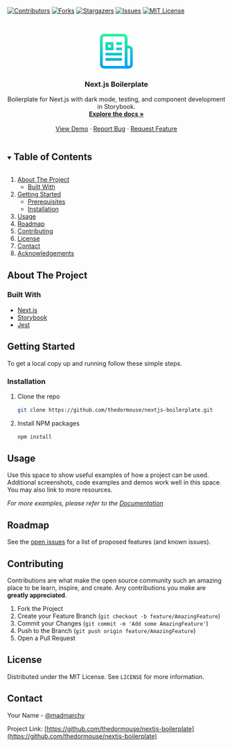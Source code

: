 <!--
*** Thanks for checking out the Best-README-Template. If you have a suggestion
*** that would make this better, please fork the repo and create a pull request
*** or simply open an issue with the tag "enhancement".
*** Thanks again! Now go create something AMAZING! :D
***
***
***
*** To avoid retyping too much info. Do a search and replace for the following:
*** thedormouse, nextjs-boilerplate, madmarchy, email, Next.js Boilerplate, project_description
-->



<!-- PROJECT SHIELDS -->
<!--
*** I'm using markdown "reference style" links for readability.
*** Reference links are enclosed in brackets [ ] instead of parentheses ( ).
*** See the bottom of this document for the declaration of the reference variables
*** for contributors-url, forks-url, etc. This is an optional, concise syntax you may use.
*** https://www.markdownguide.org/basic-syntax/#reference-style-links
-->
[![Contributors][contributors-shield]][contributors-url]
[![Forks][forks-shield]][forks-url]
[![Stargazers][stars-shield]][stars-url]
[![Issues][issues-shield]][issues-url]
[![MIT License][license-shield]][license-url]



<!-- PROJECT LOGO -->
<br />
<p align="center">
  <a href="https://github.com/thedormouse/nextjs-boilerplate">
    <img src="public/logo.png" alt="Logo" width="80" height="80">
  </a>

  <h3 align="center">Next.js Boilerplate</h3>

  <p align="center">
    Boilerplate for Next.js with dark mode, testing, and component development in Storybook.
    <br />
    <a href="https://github.com/thedormouse/nextjs-boilerplate"><strong>Explore the docs »</strong></a>
    <br />
    <br />
    <a href="https://github.com/thedormouse/nextjs-boilerplate">View Demo</a>
    ·
    <a href="https://github.com/thedormouse/nextjs-boilerplate/issues">Report Bug</a>
    ·
    <a href="https://github.com/thedormouse/nextjs-boilerplate/issues">Request Feature</a>
  </p>
</p>



<!-- TABLE OF CONTENTS -->
<details open="open">
  <summary><h2 style="display: inline-block">Table of Contents</h2></summary>
  <ol>
    <li>
      <a href="#about-the-project">About The Project</a>
      <ul>
        <li><a href="#built-with">Built With</a></li>
      </ul>
    </li>
    <li>
      <a href="#getting-started">Getting Started</a>
      <ul>
        <li><a href="#prerequisites">Prerequisites</a></li>
        <li><a href="#installation">Installation</a></li>
      </ul>
    </li>
    <li><a href="#usage">Usage</a></li>
    <li><a href="#roadmap">Roadmap</a></li>
    <li><a href="#contributing">Contributing</a></li>
    <li><a href="#license">License</a></li>
    <li><a href="#contact">Contact</a></li>
    <li><a href="#acknowledgements">Acknowledgements</a></li>
  </ol>
</details>



<!-- ABOUT THE PROJECT -->
## About The Project

### Built With

* [Next.js]()
* [Storybook]()
* [Jest]()



<!-- GETTING STARTED -->
## Getting Started

To get a local copy up and running follow these simple steps.

### Installation

1. Clone the repo
   ```sh
   git clone https://github.com/thedormouse/nextjs-boilerplate.git
   ```
2. Install NPM packages
   ```sh
   npm install
   ```



<!-- USAGE EXAMPLES -->
## Usage

Use this space to show useful examples of how a project can be used. Additional screenshots, code examples and demos work well in this space. You may also link to more resources.

_For more examples, please refer to the [Documentation](https://example.com)_



<!-- ROADMAP -->
## Roadmap

See the [open issues](https://github.com/thedormouse/nextjs-boilerplate/issues) for a list of proposed features (and known issues).



<!-- CONTRIBUTING -->
## Contributing

Contributions are what make the open source community such an amazing place to be learn, inspire, and create. Any contributions you make are **greatly appreciated**.

1. Fork the Project
2. Create your Feature Branch (`git checkout -b feature/AmazingFeature`)
3. Commit your Changes (`git commit -m 'Add some AmazingFeature'`)
4. Push to the Branch (`git push origin feature/AmazingFeature`)
5. Open a Pull Request



<!-- LICENSE -->
## License

Distributed under the MIT License. See `LICENSE` for more information.



<!-- CONTACT -->
## Contact

Your Name - [@madmarchy](https://twitter.com/madmarchy)

Project Link: [https://github.com/thedormouse/nextjs-boilerplate](https://github.com/thedormouse/nextjs-boilerplate)


<!-- MARKDOWN LINKS & IMAGES -->
<!-- https://www.markdownguide.org/basic-syntax/#reference-style-links -->
[contributors-shield]: https://img.shields.io/github/contributors/thedormouse/nextjs-boilerplate.svg?style=for-the-badge
[contributors-url]: https://github.com/thedormouse/nextjs-boilerplate/graphs/contributors
[forks-shield]: https://img.shields.io/github/forks/thedormouse/nextjs-boilerplate.svg?style=for-the-badge
[forks-url]: https://github.com/thedormouse/nextjs-boilerplate/network/members
[stars-shield]: https://img.shields.io/github/stars/thedormouse/nextjs-boilerplate.svg?style=for-the-badge
[stars-url]: https://github.com/thedormouse/nextjs-boilerplate/stargazers
[issues-shield]: https://img.shields.io/github/issues/thedormouse/nextjs-boilerplate.svg?style=for-the-badge
[issues-url]: https://github.com/thedormouse/nextjs-boilerplate/issues
[license-shield]: https://img.shields.io/github/license/thedormouse/nextjs-boilerplate.svg?style=for-the-badge
[license-url]: https://github.com/thedormouse/nextjs-boilerplate/blob/master/LICENSE.txt
[linkedin-shield]: https://img.shields.io/badge/-LinkedIn-black.svg?style=for-the-badge&logo=linkedin&colorB=555
[linkedin-url]: https://linkedin.com/in/thedormouse

